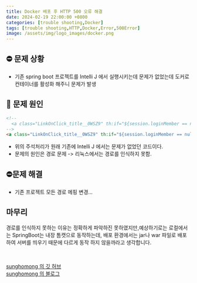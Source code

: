 ```yaml
---
title: Docker 배포 후 HTTP 500 오류 해결
date: 2024-02-19 22:00:00 +0800
categories: [trouble shooting,Docker]
tags: [trouble shooting,HTTP,Docker,Error,500Error]
image: /assets/img/logo_images/docker.png
---
```


## ⛔ 문제 상황

- 기존 spring boot 프로젝트를 Intelli J 에서 실행시키는데 문제가 없었는데 도커로 컨테이너를 활성화 해주니 문제가 발생

## 🧐 문제 원인

```html
<!-- 
  <a class="LinkOnClick_title__0WSZ9" th:if="${session.loginMember == null}" th:href="@{/login}">로그인</a> 
-->
<a class="LinkOnClick_title__0WSZ9" th:if="${session.loginMember == null}" th:href="@{login}">로그인</a>
```

- 위의 주석처리가 원래 기존에 Intelli J 에서는 문제가 없었던 코드이다.
- 문제의 원인은 경로 문제 -> 리눅스에서는 경로를 인식하지 못함.

## ⛔문제 해결

- 기존 프로젝트 모든 경로 메핑 변경...

## 마무리

경로를 인식하지 못하는 이유는 정확하게 파악하진 못하였지만,예상하기로는 로컬에서는 SpringBoot는 내장 톰캣으로 동작하는데, 배포 환경에서는 jar나 war 파일로 배포하여 서버를 띄우기 때문에 다르게 동작 하지 않을까라고 생각합니다.

<br>

[sunghomong 의 깃 허브](https://github.com/sunghomong) <br>
[sunghomong 의 블로그](https://sunghomong.github.io/)
